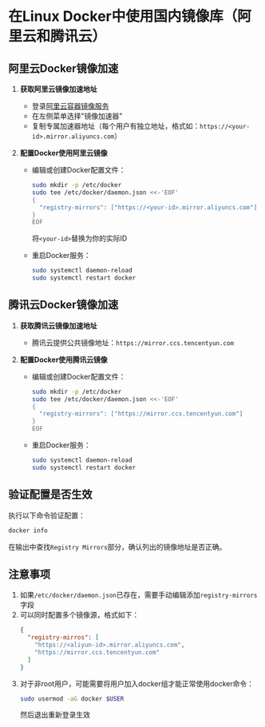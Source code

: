 # 在Linux Docker中使用国内镜像库（阿里云和腾讯云）

## 阿里云Docker镜像加速

1. **获取阿里云镜像加速地址**
   - 登录[阿里云容器镜像服务](https://cr.console.aliyun.com/)
   - 在左侧菜单选择"镜像加速器"
   - 复制专属加速器地址（每个用户有独立地址，格式如：`https://<your-id>.mirror.aliyuncs.com`）

2. **配置Docker使用阿里云镜像**
   - 编辑或创建Docker配置文件：
     ```bash
     sudo mkdir -p /etc/docker
     sudo tee /etc/docker/daemon.json <<-'EOF'
     {
       "registry-mirrors": ["https://<your-id>.mirror.aliyuncs.com"]
     }
     EOF
     ```
     将`<your-id>`替换为你的实际ID

   - 重启Docker服务：
     ```bash
     sudo systemctl daemon-reload
     sudo systemctl restart docker
     ```

## 腾讯云Docker镜像加速

1. **获取腾讯云镜像加速地址**
   - 腾讯云提供公共镜像地址：`https://mirror.ccs.tencentyun.com`

2. **配置Docker使用腾讯云镜像**
   - 编辑或创建Docker配置文件：
     ```bash
     sudo mkdir -p /etc/docker
     sudo tee /etc/docker/daemon.json <<-'EOF'
     {
       "registry-mirrors": ["https://mirror.ccs.tencentyun.com"]
     }
     EOF
     ```

   - 重启Docker服务：
     ```bash
     sudo systemctl daemon-reload
     sudo systemctl restart docker
     ```

## 验证配置是否生效

执行以下命令验证配置：
```bash
docker info
```
在输出中查找`Registry Mirrors`部分，确认列出的镜像地址是否正确。

## 注意事项

1. 如果`/etc/docker/daemon.json`已存在，需要手动编辑添加`registry-mirrors`字段
2. 可以同时配置多个镜像源，格式如下：
   ```json
   {
     "registry-mirros": [
       "https://<aliyun-id>.mirror.aliyuncs.com",
       "https://mirror.ccs.tencentyun.com"
     ]
   }
   ```
3. 对于非root用户，可能需要将用户加入docker组才能正常使用docker命令：
   ```bash
   sudo usermod -aG docker $USER
   ```
   然后退出重新登录生效